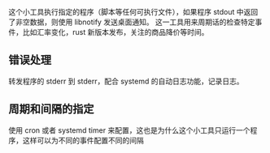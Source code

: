 这个小工具执行指定的程序（脚本等任何可执行文件），如果程序 stdout 中返回了非空数据，则使用 libnotify 发送桌面通知。
这一工具用来周期话的检查特定事件，比如汇率变化，rust 新版本发布，关注的商品降价等时间。

## 错误处理

转发程序的 stderr 到 stderr，配合 systemd 的自动日志功能，记录日志。

## 周期和间隔的指定

使用 cron 或者 systemd timer 来配置，这也是为什么这个小工具只运行一个程序，这样可以为不同的事件配置不同的间隔

